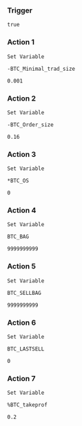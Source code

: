 ### Trigger 

```
true
```
### Action 1
```
Set Variable
```
```
-BTC_Minimal_trad_size
```
```
0.001
```
### Action 2
```
Set Variable
```
```
-BTC_Order_size
```
```
0.16
```
### Action 3
```
Set Variable
```
```
*BTC_OS
```
```
0
```
### Action 4
```
Set Variable
```
```
BTC_BAG
```
```
9999999999
```
### Action 5
```
Set Variable
```
```
BTC_SELLBAG
```
```
9999999999
```
### Action 6
```
Set Variable
```
```
BTC_LASTSELL
```
```
0
```
### Action 7
```
Set Variable
```
```
%BTC_takeprof
```
```
0.2
```